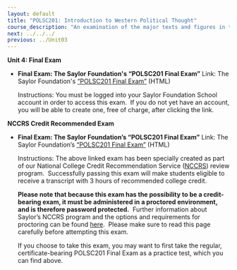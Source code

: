 ```yaml
---
layout: default
title: "POLSC201: Introduction to Western Political Thought"
course_description: "An examination of the major texts and figures in the history of political thought, including Plato, Machiavelli, and Rousseau. Topics incldue power, justice, rights, law, and other issues pertaining to governance."
next: ../../../
previous: ../Unit03
---
```

**Unit 4: Final Exam** <span id="4"></span> 
-   **Final Exam: The Saylor Foundation's “POLSC201 Final Exam”**
    Link: The Saylor Foundation's [“POLSC201 Final
    Exam”](http://school.saylor.org/mod/quiz/view.php?id=472) (HTML)  
      
     Instructions: You must be logged into your Saylor Foundation School
    account in order to access this exam.  If you do not yet have an
    account, you will be able to create one, free of charge, after
    clicking the link.

**NCCRS Credit Recommended Exam** <span id="4.1"></span> 
-   **Final Exam: The Saylor Foundation’s “POLSC201 Final Exam”**
    Link: The Saylor Foundation’s [“POLSC201 Final
    Exam”](http://school.saylor.org/mod/quiz/view.php?id=1094) (HTML)  
      
     Instructions: The above linked exam has been specially created as
    part of our National College Credit Recommendation Service
    ([NCCRS](http://www.nationalccrs.org/)) review program.
     Successfully passing this exam will make students eligible to
    receive a transcript with 3 hours of recommended college credit.  
      
     **Please note that because this exam has the possibility to be a
    credit-bearing exam, it must be administered in a proctored
    environment, and is therefore password protected.**  Further
    information about Saylor’s NCCRS program and the options and
    requirements for proctoring can be
    found [here](http://www.saylor.org/student-credit-pathways/nccrs/).
     Please make sure to read this page carefully before attempting this
    exam.  
      
     If you choose to take this exam, you may want to first take the
    regular, certificate-bearing POLSC201 Final Exam as a practice test,
    which you can find above.



